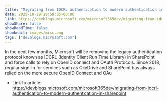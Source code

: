 ```yaml
---
title: "Migrating from IDCRL authentication to modern authentication in SharePoint"
date: 2025-10-29T19:59:35+00:00
link: https://devblogs.microsoft.com/microsoft365dev/migrating-from-idcrl-authentication-to-modern-authentication-in-sharepoint
showShare: false
showReadTime: false
thumbnail: images/misc.png
tags: ["devblogs.microsoft.com"]
---
```

In the next few months, Microsoft will be removing the legacy authentication protocol known as IDCRL (Identity Client Run Time Library) in SharePoint and force calls to rely on OpenID connect and OAuth Protocols. Since 2018, regular sign-in for services such as OneDrive and SharePoint has always relied on the more secure OpenID Connect and OAu

- Link to article: https://devblogs.microsoft.com/microsoft365dev/migrating-from-idcrl-authentication-to-modern-authentication-in-sharepoint